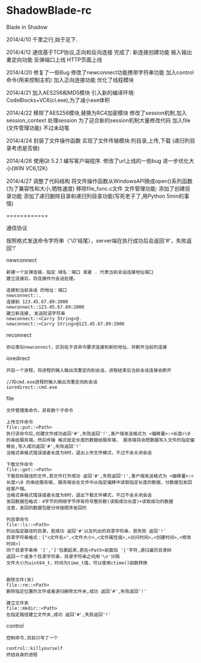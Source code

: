 ShadowBlade-rc
==============

Blade in Shadow

2014/4/10
千里之行,始于足下.

2014/4/12
通信基于TCP协议,正向和反向连接
完成了:
新连接创建功能
输入输出重定向功能
反弹端口上线
HTTP页面上线

2014/4/20
修复了一些Bug
修改了newconnect功能携带字符串功能
加入control命令(用来控制主机)
加入正向连接功能
优化了线程模块

2014/4/21
加入AES256和MD5模块
引入新的编译环境: CodeBlocks+VC6(cl.exe),为了减小exe体积

2014/4/22
移除了AES256模块,替换为RC4加密模块
修改了session机制,加入session_context 处理session
为了迎合新的session机制大量修改代码
加入file (文件管理功能) 不过未动笔

2014/4/24
封装了文件操作函数
实现了文件传输模块:列目录,上传,下载 (递归列目录考虑是否做)

2014/4/26
使用Qt 5.2.1 编写客户端程序.
修改了url上线的一些bug
进一步优化大小(WIN VC6,12K)

2014/4/27
调整了代码结构
将文件操作函数从WindowsAPI换成open()系列函数 (为了兼容性和大小,牺牲速度)
移除file_func.c文件
文件管理功能:
添加了创建目录功能
添加了递归删除目录和递归列目录功能(写死老子了,用Python 5min的事情)

============

通信协议

按照格式发送命令字符串（'\0'结尾），server端在执行成功后会返回'#'，失败返回'!'

newconnect

	新建一个反弹连接，指定 域名：端口 或者 . 代表当前会话连接地址端口
	建立连接后，将连接作为会话处理。

	连接到当前会话 的地址：端口
	newconnect::.
	连接到 123.45.67.89:2000
	newconnect::123.45.67.89:2000 	
	建立新连接, 发送短语字符串
	newconnect::<Carry String>@.
	newconnect::<Carry String>@123.45.67.89:2000


reconnect

	协议类似newconnect，区别在于该命令要求连接到新的地址，并断开当前的连接


ioredirect

	开启一个进程，将进程的输入输出流重定向到会话，进程结束后当前会话连接会断开

	//将cmd.exe进程的输入输出流重定向到会话
	ioredirect::cmd.exe

file

	文件管理类命令，具有数个子命令

	上传文件命令
	file::put::<Path>
	执行该命令后,创建文件成功返回'#',失败返回'!',客户端发送格式为 <偏移量>:<长度>\0 的串给服务端，然后传输 格式给定长度的数据给服务端， 服务端将会把数据写入文件的指定偏移处,写入成功返回'#',失败返回'!'
	当格式串格式错误或者长度为0时，退出上传文件模式，不过不会关闭会话

	下载文件命令
	file::get::<Path>
	下载目标路径的文件,若文件打开成功 返回'#',失败返回'!',客户端发送格式为 <偏移量>:<长度>\0 的串给服务端, 服务端会在文件中从指定偏移中读取指定长度的数据，分数据包发回给客户端。
	当格式串格式错误或者长度为0时，退出下载文件模式，不过不会关闭会话
	发回数据包格式：4字节的网络字节序有符号整形数(读取成功长度)+读取成功的数据
	注意，发回的数据包是分块按顺序发回的

	列目录命令
	file::ls::<Path>
	列出指定路径的目录，若成功 返回'#'以及列出的目录字符串，若失败 返回'!'
	目录字符串格式：["<文件名>",<文件大小>,<文件属性值>,<访问时间>,<创建时间>,<修改时间>]
	同个目录字串用 '[',']'包裹起来,若在<Path>前面加 '|'字符,递归遍历目录树
	返回一个或多个目录字符串，目录字符串之间用'\n'分隔
	文件大小为uint64_t，时间为time_t值，可以使用ctime()函数转换
	

	删除文件(夹)
	file::rm::<Path>
	删除指定位置的文件或者递归删除文件夹,成功 返回'#',失败返回'!'

	建立文件夹
	file::mkdir::<Path>
	在指定路径建立文件夹,成功 返回'#',失败返回'!'

control
	
	控制命令,目前只写了一个

	control::killyourself
	终结自身的进程


